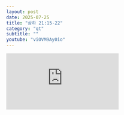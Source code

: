 ```yaml
---
layout: post
date: 2025-07-25
title: "삼하 21:15-22"
category: "qt"
subtitle: ""
youtube: "viOVM9Ay0io"
---
```


<div class="youtube margin-large">
    <iframe src="https://www.youtube.com/embed/viOVM9Ay0io" title="YouTube video player" frameborder="0" allow="accelerometer; autoplay; clipboard-write; encrypted-media; gyroscope; picture-in-picture; web-share" allowfullscreen></iframe>
</div>

